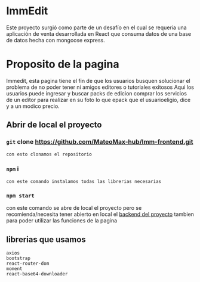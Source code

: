 # ImmEdit

Este proyecto surgió como parte de un desafío en el cual se requería una aplicación de venta desarrollada en React que consuma datos de una base de datos hecha con mongoose express.

# Proposito de la pagina

 Immedit, esta pagina tiene el fin de que los usuarios busquen solucionar el problema de no poder tener ni amigos editores o tutoriales exitosos Aqui los usuarios puede ingresar y buscar packs de edicion comprar los servicios de un editor para realizar en su foto lo que epack que el usuarioeligio, dice y a un modico precio.
## Abrir de local el proyecto

### `git` clone https://github.com/MateoMax-hub/Imm-frontend.git
    con esto clonamos el repositorio

### `npm` i
    con este comando instalamos todas las librerias necesarias
### `npm start`

con este comando se abre de local el proyecto pero se recomienda/necesita tener abierto en local el [backend del proyecto](https://github.com/MateoMax-hub/Imm-backend/tree/master) tambien para poder utilizar las funciones de la pagina

## librerias que usamos
    axios
    bootstrap
    react-router-dom
    moment
    react-base64-downloader